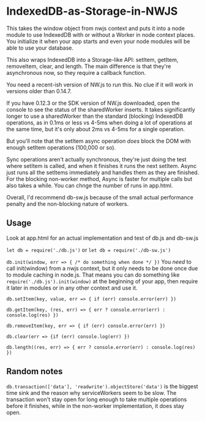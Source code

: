 # IndexedDB-as-Storage-in-NWJS

This takes the window object from nwjs context and puts it into a node module to use IndexedDB with or without a Worker in node context places. You initialize it when your app starts and even your node modules will be able to use your database.

This also wraps IndexedDB into a Storage-like API: setItem, getItem, removeItem, clear, and length. The main difference is that they're asynchronous now, so they require a callback function.

You need a recent-ish version of NW.js to run this. No clue if it will work in versions older than 0.14.7.

If you have 0.12.3 or the SDK version of NW.js downloaded, open the console to see the status of the sharedWorker inserts. It takes significantly longer to use a sharedWorker than the standard (blocking) IndexedDB operations, as in 0.1ms or less vs 4-5ms when doing a lot of operations at the same time, but it's only about 2ms vs 4-5ms for a single operation. 

But you'll note that the setItem async operation *does* block the DOM with enough setItem operations (100,000 or so).  

Sync operations aren't actually synchronous, they're just doing the test where setItem is called, and when it finishes it runs the next setItem. Async just runs all the setItems immediately and handles them as they are finished. For the blocking non-worker method, Async is faster for multiple calls but also takes a while. You can chnge the number of runs in app.html.

Overall, I'd recommend db-sw.js because of the small actual performance penalty and the non-blocking nature of workers.

## Usage

Look at app.html for an actual implementation and test of db.js and db-sw.js

`let db = require('./db.js')` or `let db = require('./db-sw.js')`

`db.init(window, err => { /* do something when done */ })`
You *need* to call init(window) from a nwjs context, but it only needs to be done once due to module caching in node.js. That means you can do something like `require('./db.js').init(window)` at the beginning of your app, then require it later in modules or in any other context and use it.

`db.setItem(key, value, err => { if (err) console.error(err) })`

`db.getItem(key, (res, err) => { err ? console.error(err) : console.log(res) })`

`db.removeItem(key, err => { if (err) console.error(err) })`

`db.clear(err => {if (err) console.log(err) })`

`db.length((res, err) => { err ? console.error(err) : console.log(res) })`


## Random notes

`db.transaction(['data'], 'readwrite').objectStore('data')` is the biggest time sink and the reason why serviceWorkers seem to be slow. The transaction won't stay open for long enough to take multiple operations before it finishes, while in the non-worker implementation, it does stay open.
